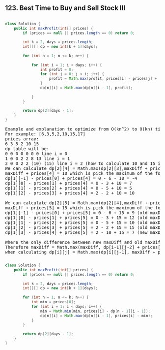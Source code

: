## 123. Best Time to Buy and Sell Stock III


```java

class Solution {
    public int maxProfit(int[] prices) {
        if (prices == null || prices.length == 0) return 0;
        
        int k = 2, days = prices.length;
        int[][] dp = new int[k + 1][days];
        
        for (int n = 1; n <= k; n++) {
          
            for (int i = 1; i < days; i++) {
                int profit = 0;
                for (int j = 0; j < i; j++) {
                    profit = Math.max(profit, prices[i] - prices[j] + (j > 0 ? dp[n - 1][j - 1] : 0));
                }
                dp[n][i] = Math.max(dp[n][i - 1], profit);
                             
            }
        }
        
        return dp[2][days - 1];
    }
}
```

<pre>
Example and explanation to optimize from O(kn^2) to O(kn) time complexity.
For example: [6,3,5,2,10,15,17]
prices array:
6 3 5 2 10 15
dp table will be:
0 0 0 0 0 0 0 line i = 0
1 0 0 2 2 8 13 line i = 1
2 0 0 2 2 (10) (15) line i = 2 (how to calculate 10 and 15 is as follows)
We can calculate dp[2][4] = Math.max(dp[2][3],maxDiff + prices[4]) = 10
maxDiff + prices[4] = 10 which is pick the maximum of the following equation.
dp[1][-1] - prices[0] + prices[4] = 0 - 6 - 10 = -4
dp[1][0] - prices[1] + prices[4] = 0 - 3 + 10 = 7
dp[1][1] - prices[2] + prices[4] = 0 - 5 + 10 = 5
dp[1][2] - prices[3] + prices[4] = 2 - 2 + 10 = 10

We can calculate dp[2][5] = Math.max(dp[2][4],maxDiff + prices[5]) = 15
maxDiff + prices[5] = 15 which is pick the maximum of the following equation.
dp[1][-1] - prices[0] + prices[5] = 0 - 6 + 15 = 9 (old maxDiff + price[5])
dp[1][0] - prices[1] + prices[5] = 0 - 3 + 15 = 12 (old maxDiff + price[5])
dp[1][1] - prices[2] + prices[5] = 0 - 5 + 15 = 10 (old maxDiff + price[5])
dp[1][2] - prices[3] + prices[5] = 2 - 2 + 15 = 15 (old maxDiff + price[5])
dp[1][3] - prices[4] + prices[5] = 2 - 10 + 15 = 7 (new maxDiff + price[5])

Where the only difference between new maxDiff and old maxDiff is dp[1][3] - prices[4].
Therefore maxDiff = Math.max(maxDiff, dp[i-1][j-2] + prices[j-1])
when calculating dp[i][j] = Math.max(dp[i][j-1], maxDiff + prices[j])
</pre>

```java

class Solution {
    public int maxProfit(int[] prices) {
        if (prices == null || prices.length == 0) return 0;
        
        int k = 2, days = prices.length;
        int[][] dp = new int[k + 1][days];
        
        for (int n = 1; n <= k; n++) {
            int min = prices[0];
            for (int i = 1; i < days; i++) {              
                min = Math.min(min, prices[i] - dp[n - 1][i - 1]);
                dp[n][i] = Math.max(dp[n][i - 1], prices[i] - min);
            }
        }
        
        return dp[2][days - 1];
    }
}

```
